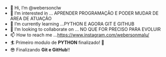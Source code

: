 - 👋 Hi, I’m @webersonclw
- 👀 I’m interested in ... APRENDER PROGRAMAÇÃO E PODER MUDAR DE AREA DE ATUAÇÃO
- 🌱 I’m currently learning ...PYTHON E AGORA GIT E GITHUB
- 💞️ I’m looking to collaborate on ... NO QUE FOR PRECISO PARA EVOLUIR 
- 📫 How to reach me ...https://www.instagram.com/webersonmalu/
- 🏄  Primeiro modulo de **PYTHON** finalizado! 👊
-  😎 Finalizando **Git e GitHub**!! 
<!---
webersonclw/webersonclw is a ✨ special ✨ repository because its `README.md` (this file) appears on your GitHub profile.
You can click the Preview link to take a look at your changes.
--->
